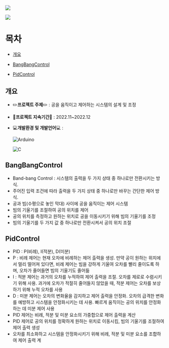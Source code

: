 <img src="https://capsule-render.vercel.app/api?type=waving&color=ab51ef&height=150&section=header&text=Ball_and_Beam Project&fontSize=50&fontColor=ffffff" />

<a href="https://youtu.be/9qptE6XTPzs"><img src="https://studio.youtube.com/video/EEtzcdL9Sp0/edit?style=for-the-badge&logo=youtube&logoColor=white&link=https://youtu.be/9qptE6XTPzs"></a>



# **목차**
- [개요](#개요)
  
- [BangBangControl](#BangBangControl)

- [PidControl](#PidControl)

## **개요**
- ✏️**프로젝트 주제**✏️ : 공을 움직이고 제어하는 시스템의 설계 및 조정
- 📆**프로젝트 지속기간**📆 : 2022.11~2022.12
- 💻**개발환경 및 개발언어**💻 :
  
  ![Arduino](https://img.shields.io/badge/-Arduino-00979D?style=for-the-badge&logo=Arduino&logoColor=white)

  ![C](https://img.shields.io/badge/c-%2300599C.svg?style=for-the-badge&logo=c&logoColor=white)
  
  
## **BangBangControl**
- Band-bang Control : 시스템의 출력을 두 가지 상태 중 하나로만 전환시키는 방식.
- 주어진 입력 조건에 따라 출력을 두 가지 상태 중 하나로만 바꾸는 간단한 제어 방식.
- 공과 빔(수평으로 놓인 막대) 사이에 공을 움직이는 제어 시스템
- 빔의 기울기를 조절하여 공의 위치를 제어
- 공의 위치를 측정하고 원하는 위치로 공을 이동시키기 위해 빔의 기울기를 조정
- 빔의 기울기를 두 가지 값 중 하나로만 전환시켜서 공의 위치 조절


## **PidControl**
- PID : P(비례), I(적분), D(미분)
- P : 비례 제어는 현재 오차에 비례하는 제어 출력을 생성. 만약 공이 원하는 위치에서 멀리 떨어져 있다면, 비례 제어는 빔을 강하게 기울여 오차를 빨리 줄이도록 하며, 오차가 줄어들면 빔의 기울기도 줄어듦
- I : 적분 제어는 과거의 오차를 누적하여 제어 출력을 조절. 오차를 제로로 수렴시키기 위해 사용. 과거에 오차가 적절히 줄어들지 않았을 때, 적분 제어는 오차를 보상하기 위해 누적 오차를 사용
- D : 미분 제어는 오차의 변화율을 감지하고 제어 출력을 안정화. 오차의 급격한 변화를 예방하고 시스템을 안정화시키는 데 사용. 빠르게 움직이는 공의 위치를 안정화하는 데 미분 제어 사용
- PID 제어는 비례, 적분 및 미분 요소의 가중합으로 제어 출력을 계산
- PID 제어로 공의 위치를 정확하게 원하는 위치로 이동시킴, 빔의 기울기를 조절하여 제어 출력 생성
- 오차를 최소화하고 시스템을 안정화시키기 위해 비례, 적분 및 미분 요소를 조합하여 제어 출력 계
